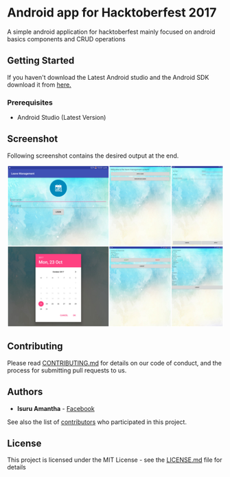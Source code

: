 # Android app for Hacktoberfest 2017

A simple android application for hacktoberfest mainly focused on android basics components and CRUD operations

## Getting Started

If you haven't download the Latest Android studio and the Android SDK download it from [here.](https://developer.android.com/studio/index.html)

### Prerequisites

* Android Studio (Latest Version)

## Screenshot

Following screenshot contains the desired output at the end. 

![Screenshot](https://raw.githubusercontent.com/Mozilla-Campus-Club-IIT/Android-Leave-Management/master/Screenshots/Screenshot.jpg)


## Contributing

Please read [CONTRIBUTING.md](https://gist.github.com/PurpleBooth/b24679402957c63ec426) for details on our code of conduct, and the process for submitting pull requests to us.


## Authors

* **Isuru Amantha** - [Facebook](https://www.facebook.com/isuru.amantha)

See also the list of [contributors](https://github.com/Mozilla-Campus-Club-IIT/Android-Leave-Management/graphs/contributors) who participated in this project.

## License

This project is licensed under the MIT License - see the [LICENSE.md](LICENSE.md) file for details
